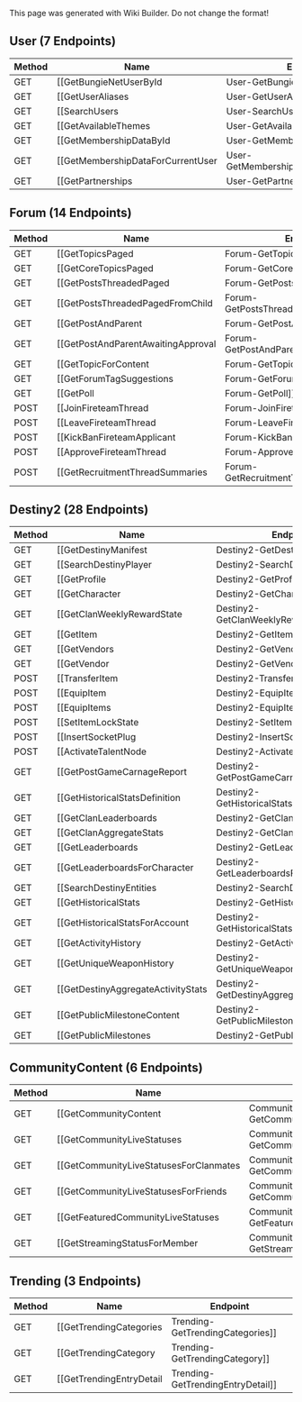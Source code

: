 <span class="wiki-builder">This page was generated with Wiki Builder. Do not change the format!</span>

## <a name="User"></a>User (7 Endpoints)
Method | Name | Endpoint
------ | ---- | --------
GET | [[GetBungieNetUserById|User-GetBungieNetUserById]] | /User/GetBungieNetUserById/{id}/
GET | [[GetUserAliases|User-GetUserAliases]] | /User/GetUserAliases/{id}/
GET | [[SearchUsers|User-SearchUsers]] | /User/SearchUsers/
GET | [[GetAvailableThemes|User-GetAvailableThemes]] | /User/GetAvailableThemes/
GET | [[GetMembershipDataById|User-GetMembershipDataById]] | /User/GetMembershipsById/{membershipId}/{membershipType}/
GET | [[GetMembershipDataForCurrentUser|User-GetMembershipDataForCurrentUser]] | /User/GetMembershipsForCurrentUser/
GET | [[GetPartnerships|User-GetPartnerships]] | /User/{membershipId}/Partnerships/


## <a name="Forum"></a>Forum (14 Endpoints)
Method | Name | Endpoint
------ | ---- | --------
GET | [[GetTopicsPaged|Forum-GetTopicsPaged]] | /Forum/GetTopicsPaged/{page}/{pageSize}/{group}/{sort}/{quickDate}/{categoryFilter}/
GET | [[GetCoreTopicsPaged|Forum-GetCoreTopicsPaged]] | /Forum/GetCoreTopicsPaged/{page}/{sort}/{quickDate}/{categoryFilter}/
GET | [[GetPostsThreadedPaged|Forum-GetPostsThreadedPaged]] | /Forum/GetPostsThreadedPaged/{parentPostId}/{page}/{pageSize}/{replySize}/{getParentPost}/{rootThreadMode}/{sortMode}/
GET | [[GetPostsThreadedPagedFromChild|Forum-GetPostsThreadedPagedFromChild]] | /Forum/GetPostsThreadedPagedFromChild/{childPostId}/{page}/{pageSize}/{replySize}/{rootThreadMode}/{sortMode}/
GET | [[GetPostAndParent|Forum-GetPostAndParent]] | /Forum/GetPostAndParent/{childPostId}/
GET | [[GetPostAndParentAwaitingApproval|Forum-GetPostAndParentAwaitingApproval]] | /Forum/GetPostAndParentAwaitingApproval/{childPostId}/
GET | [[GetTopicForContent|Forum-GetTopicForContent]] | /Forum/GetTopicForContent/{contentId}/
GET | [[GetForumTagSuggestions|Forum-GetForumTagSuggestions]] | /Forum/GetForumTagSuggestions/
GET | [[GetPoll|Forum-GetPoll]] | /Forum/Poll/{topicId}/
POST | [[JoinFireteamThread|Forum-JoinFireteamThread]] | /Forum/Recruit/Join/{topicId}/
POST | [[LeaveFireteamThread|Forum-LeaveFireteamThread]] | /Forum/Recruit/Leave/{topicId}/
POST | [[KickBanFireteamApplicant|Forum-KickBanFireteamApplicant]] | /Forum/Recruit/KickBan/{topicId}/{targetMembershipId}/
POST | [[ApproveFireteamThread|Forum-ApproveFireteamThread]] | /Forum/Recruit/Approve/{topicId}/
POST | [[GetRecruitmentThreadSummaries|Forum-GetRecruitmentThreadSummaries]] | /Forum/Recruit/Summaries/


## <a name="Destiny2"></a>Destiny2 (28 Endpoints)
Method | Name | Endpoint
------ | ---- | --------
GET | [[GetDestinyManifest|Destiny2-GetDestinyManifest]] | /Destiny2/Manifest/
GET | [[SearchDestinyPlayer|Destiny2-SearchDestinyPlayer]] | /Destiny2/SearchDestinyPlayer/{membershipType}/{displayName}/
GET | [[GetProfile|Destiny2-GetProfile]] | /Destiny2/{membershipType}/Profile/{destinyMembershipId}/
GET | [[GetCharacter|Destiny2-GetCharacter]] | /Destiny2/{membershipType}/Profile/{destinyMembershipId}/Character/{characterId}/
GET | [[GetClanWeeklyRewardState|Destiny2-GetClanWeeklyRewardState]] | /Destiny2/Clan/{groupId}/WeeklyRewardState/
GET | [[GetItem|Destiny2-GetItem]] | /Destiny2/{membershipType}/Profile/{destinyMembershipId}/Item/{itemInstanceId}/
GET | [[GetVendors|Destiny2-GetVendors]] | /Destiny2/{membershipType}/Profile/{destinyMembershipId}/Character/{characterId}/Vendors/
GET | [[GetVendor|Destiny2-GetVendor]] | /Destiny2/{membershipType}/Profile/{destinyMembershipId}/Character/{characterId}/Vendors/{vendorHash}/
POST | [[TransferItem|Destiny2-TransferItem]] | /Destiny2/Actions/Items/TransferItem/
POST | [[EquipItem|Destiny2-EquipItem]] | /Destiny2/Actions/Items/EquipItem/
POST | [[EquipItems|Destiny2-EquipItems]] | /Destiny2/Actions/Items/EquipItems/
POST | [[SetItemLockState|Destiny2-SetItemLockState]] | /Destiny2/Actions/Items/SetLockState/
POST | [[InsertSocketPlug|Destiny2-InsertSocketPlug]] | /Destiny2/Actions/Items/InsertSocketPlug/
POST | [[ActivateTalentNode|Destiny2-ActivateTalentNode]] | /Destiny2/Actions/Items/ActivateTalentNode/
GET | [[GetPostGameCarnageReport|Destiny2-GetPostGameCarnageReport]] | /Destiny2/Stats/PostGameCarnageReport/{activityId}/
GET | [[GetHistoricalStatsDefinition|Destiny2-GetHistoricalStatsDefinition]] | /Destiny2/Stats/Definition/
GET | [[GetClanLeaderboards|Destiny2-GetClanLeaderboards]] | /Destiny2/Stats/Leaderboards/Clans/{groupId}/
GET | [[GetClanAggregateStats|Destiny2-GetClanAggregateStats]] | /Destiny2/Stats/AggregateClanStats/{groupId}/
GET | [[GetLeaderboards|Destiny2-GetLeaderboards]] | /Destiny2/{membershipType}/Account/{destinyMembershipId}/Stats/Leaderboards/
GET | [[GetLeaderboardsForCharacter|Destiny2-GetLeaderboardsForCharacter]] | /Destiny2/Stats/Leaderboards/{membershipType}/{destinyMembershipId}/{characterId}/
GET | [[SearchDestinyEntities|Destiny2-SearchDestinyEntities]] | /Destiny2/Armory/Search/{type}/{searchTerm}/
GET | [[GetHistoricalStats|Destiny2-GetHistoricalStats]] | /Destiny2/{membershipType}/Account/{destinyMembershipId}/Character/{characterId}/Stats/
GET | [[GetHistoricalStatsForAccount|Destiny2-GetHistoricalStatsForAccount]] | /Destiny2/{membershipType}/Account/{destinyMembershipId}/Stats/
GET | [[GetActivityHistory|Destiny2-GetActivityHistory]] | /Destiny2/{membershipType}/Account/{destinyMembershipId}/Character/{characterId}/Stats/Activities/
GET | [[GetUniqueWeaponHistory|Destiny2-GetUniqueWeaponHistory]] | /Destiny2/{membershipType}/Account/{destinyMembershipId}/Character/{characterId}/Stats/UniqueWeapons/
GET | [[GetDestinyAggregateActivityStats|Destiny2-GetDestinyAggregateActivityStats]] | /Destiny2/{membershipType}/Account/{destinyMembershipId}/Character/{characterId}/Stats/AggregateActivityStats/
GET | [[GetPublicMilestoneContent|Destiny2-GetPublicMilestoneContent]] | /Destiny2/Milestones/{milestoneHash}/Content/
GET | [[GetPublicMilestones|Destiny2-GetPublicMilestones]] | /Destiny2/Milestones/


## <a name="CommunityContent"></a>CommunityContent (6 Endpoints)
Method | Name | Endpoint
------ | ---- | --------
GET | [[GetCommunityContent|CommunityContent-GetCommunityContent]] | /CommunityContent/Get/{sort}/{mediaFilter}/{page}/
GET | [[GetCommunityLiveStatuses|CommunityContent-GetCommunityLiveStatuses]] | /CommunityContent/Live/All/{partnershipType}/{sort}/{page}/
GET | [[GetCommunityLiveStatusesForClanmates|CommunityContent-GetCommunityLiveStatusesForClanmates]] | /CommunityContent/Live/Clan/{partnershipType}/{sort}/{page}/
GET | [[GetCommunityLiveStatusesForFriends|CommunityContent-GetCommunityLiveStatusesForFriends]] | /CommunityContent/Live/Friends/{partnershipType}/{sort}/{page}/
GET | [[GetFeaturedCommunityLiveStatuses|CommunityContent-GetFeaturedCommunityLiveStatuses]] | /CommunityContent/Live/Featured/{partnershipType}/{sort}/{page}/
GET | [[GetStreamingStatusForMember|CommunityContent-GetStreamingStatusForMember]] | /CommunityContent/Live/Users/{partnershipType}/{membershipType}/{membershipId}/


## <a name="Trending"></a>Trending (3 Endpoints)
Method | Name | Endpoint
------ | ---- | --------
GET | [[GetTrendingCategories|Trending-GetTrendingCategories]] | /Trending/Categories/
GET | [[GetTrendingCategory|Trending-GetTrendingCategory]] | /Trending/Categories/{categoryId}/{pageNumber}/
GET | [[GetTrendingEntryDetail|Trending-GetTrendingEntryDetail]] | /Trending/Details/{trendingEntryType}/{identifier}/


